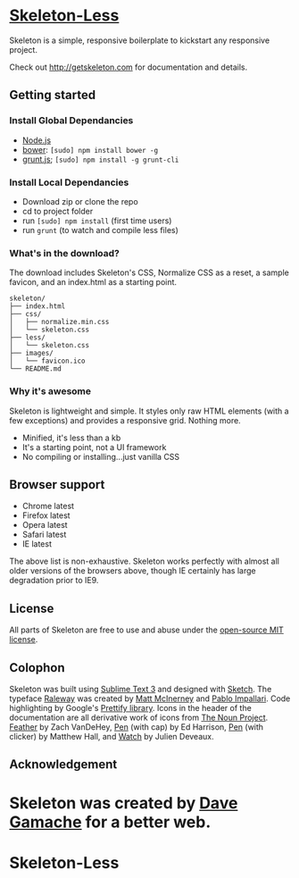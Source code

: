 
# [Skeleton-Less](http://getskeleton.com)
Skeleton is a simple, responsive boilerplate to kickstart any responsive project.

Check out <http://getskeleton.com> for documentation and details.

## Getting started

### Install Global Dependancies
  * [Node.js](http://nodejs.org)
  * [bower](http://bower.io): `[sudo] npm install bower -g`
  * [grunt.js](http://grunt.js); `[sudo] npm install -g grunt-cli`

### Install Local Dependancies
  * Download zip or clone the repo
  * cd to project folder
  * run `[sudo] npm install` (first time users)
  * run `grunt` (to watch and compile less files)

### What's in the download?

The download includes Skeleton's CSS, Normalize CSS as a reset, a sample favicon, and an index.html as a starting point.

```
skeleton/
├── index.html
├── css/
│   ├── normalize.min.css
│   └── skeleton.css
├── less/
│   └── skeleton.css
├── images/
│   └── favicon.ico
└── README.md

```

### Why it's awesome

Skeleton is lightweight and simple. It styles only raw HTML elements (with a few exceptions) and provides a responsive grid. Nothing more. 
- Minified, it's less than a kb
- It's a starting point, not a UI framework 
- No compiling or installing...just vanilla CSS


## Browser support

- Chrome latest
- Firefox latest
- Opera latest
- Safari latest
- IE latest

The above list is non-exhaustive. Skeleton works perfectly with almost all older versions of the browsers above, though IE certainly has large degradation prior to IE9.


## License

All parts of Skeleton are free to use and abuse under the [open-source MIT license](http://opensource.org/licenses/mit-license.php).


## Colophon

Skeleton was built using [Sublime Text 3](http://www.sublimetext.com/3) and designed with [Sketch](http://bohemiancoding.com/sketch). The typeface [Raleway](http://www.google.com/fonts/specimen/Raleway) was created by [Matt McInerney](http://matt.cc/) and [Pablo Impallari](http://www.impallari.com/). Code highlighting by Google's [Prettify library](https://code.google.com/p/google-code-prettify/). Icons in the header of the documentation are all derivative work of icons from [The Noun Project](thenounproject.com). [Feather](http://thenounproject.com/term/feather/22073) by Zach VanDeHey, [Pen](http://thenounproject.com/term/pen/21163) (with cap) by Ed Harrison, [Pen](http://thenounproject.com/term/pen/32847) (with clicker) by Matthew Hall, and [Watch](http://thenounproject.com/term/watch/48015) by Julien Deveaux.


## Acknowledgement

Skeleton was created by [Dave Gamache](https://twitter.com/dhg) for a better web.
=======
# Skeleton-Less
